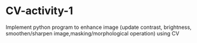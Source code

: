 # CV-activity-1
Implement python program to enhance image (update contrast, brightness, smoothen/sharpen image,masking/morphological operation) using CV
